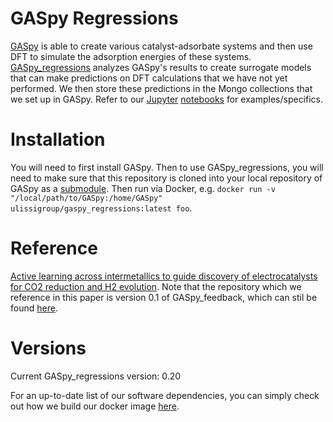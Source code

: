 # GASpy Regressions

[GASpy](https://github.com/ulissigroup/GASpy/tree/v0.1) is able to create
various catalyst-adsorbate systems and then use DFT to simulate the adsorption
energies of these systems.
[GASpy_regressions](https://github.com/ktran9891/GASpy_regressions) analyzes
GASpy's results to create surrogate models that can make predictions on DFT
calculations that we have not yet performed. We then store these predictions in
the Mongo collections that we set up in GASpy. Refer to our
[Jupyter](http://jupyter.org/)
[notebooks](https://github.com/ulissigroup/GASpy_regressions/tree/master/notebooks)
for examples/specifics.

# Installation

You will need to first install GASpy. Then to use GASpy_regressions, you will need
to make sure that this repository is cloned into your local repository of GASpy
as a [submodule](https://git-scm.com/book/en/v2/Git-Tools-Submodules). Then run
via Docker, e.g. `docker run -v "/local/path/to/GASpy:/home/GASpy"
ulissigroup/gaspy_regressions:latest foo`.

# Reference

[Active learning across intermetallics to guide discovery of electrocatalysts
for CO2 reduction and H2
evolution](https://www.nature.com/articles/s41929-018-0142-1). Note that the
repository which we reference in this paper is version 0.1 of GASpy_feedback,
which can stil be found
[here](https://github.com/ulissigroup/GASpy_regressions/tree/v0.1).

# Versions

Current GASpy_regressions version: 0.20

For an up-to-date list of our software dependencies, you can simply check out
how we build our docker image
[here](https://github.com/ulissigroup/GASpy_regressions/blob/master/dockerfile/Dockerfile).
